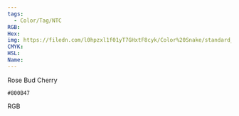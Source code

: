 ```yaml
---
tags:
  - Color/Tag/NTC
RGB:
Hex:
img: https://filedn.com/l0hpzxl1f01yT7GHxtF8cyk/Color%20Snake/standard_csv_to_svg//800B47.svg
CMYK:
HSL:
Name:
---
```

Rose Bud Cherry
```palette
#800B47
```
RGB
